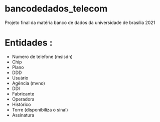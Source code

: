 # bancodedados_telecom
Projeto final da matéria banco de dados da universidade de brasília 2021

# Entidades :

 - Numero de telefone (msisdn)
 - Chip
 - Plano
 - DDD
 - Usuário
 - Agência (mvno)
 - DDI
 - Fabricante
 - Operadora
 - Histórico
 - Torre (disponibiliza o sinal)
 - Assinatura